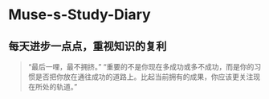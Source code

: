 # Muse-s-Study-Diary
## 每天进步一点点，重视知识的复利
> “最后一哩，最不拥挤。”
> “重要的不是你现在多成功或多不成功，而是你的习惯是否把你放在通往成功的道路上。比起当前拥有的成果，你应该更关注现在所处的轨道。”
